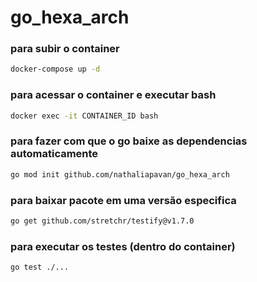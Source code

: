 # go_hexa_arch

### para subir o container

```bash
docker-compose up -d
```

### para acessar o container e executar bash

```bash
docker exec -it CONTAINER_ID bash
```

### para fazer com que o go baixe as dependencias automaticamente

```bash
go mod init github.com/nathaliapavan/go_hexa_arch
```

### para baixar pacote em uma versão especifica

```bash
go get github.com/stretchr/testify@v1.7.0
```

### para executar os testes (dentro do container)

```bash
go test ./...
```
